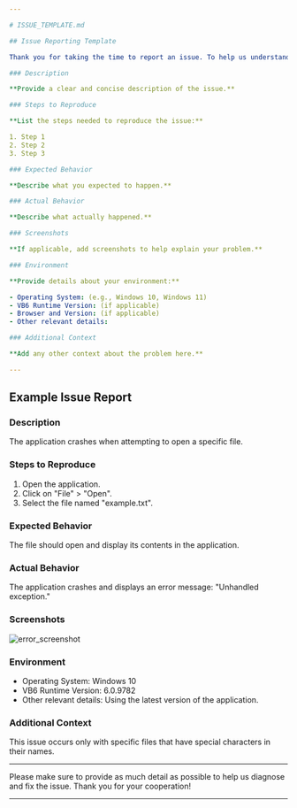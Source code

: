 ```yaml
---

# ISSUE_TEMPLATE.md

## Issue Reporting Template

Thank you for taking the time to report an issue. To help us understand and resolve the problem as quickly as possible, please provide the following information:

### Description

**Provide a clear and concise description of the issue.**

### Steps to Reproduce

**List the steps needed to reproduce the issue:**

1. Step 1
2. Step 2
3. Step 3

### Expected Behavior

**Describe what you expected to happen.**

### Actual Behavior

**Describe what actually happened.**

### Screenshots

**If applicable, add screenshots to help explain your problem.**

### Environment

**Provide details about your environment:**

- Operating System: (e.g., Windows 10, Windows 11)
- VB6 Runtime Version: (if applicable)
- Browser and Version: (if applicable)
- Other relevant details:

### Additional Context

**Add any other context about the problem here.**

---
```


## Example Issue Report

### Description

The application crashes when attempting to open a specific file.

### Steps to Reproduce

1. Open the application.
2. Click on "File" > "Open".
3. Select the file named "example.txt".

### Expected Behavior

The file should open and display its contents in the application.

### Actual Behavior

The application crashes and displays an error message: "Unhandled exception."

### Screenshots

![error_screenshot](link_to_screenshot.png)

### Environment

- Operating System: Windows 10
- VB6 Runtime Version: 6.0.9782
- Other relevant details: Using the latest version of the application.

### Additional Context

This issue occurs only with specific files that have special characters in their names.

---

Please make sure to provide as much detail as possible to help us diagnose and fix the issue. Thank you for your cooperation!

---
